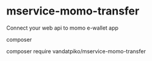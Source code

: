 # mservice-momo-transfer
 Connect your web api to momo e-wallet app

composer

composer require vandatpiko/mservice-momo-transfer
